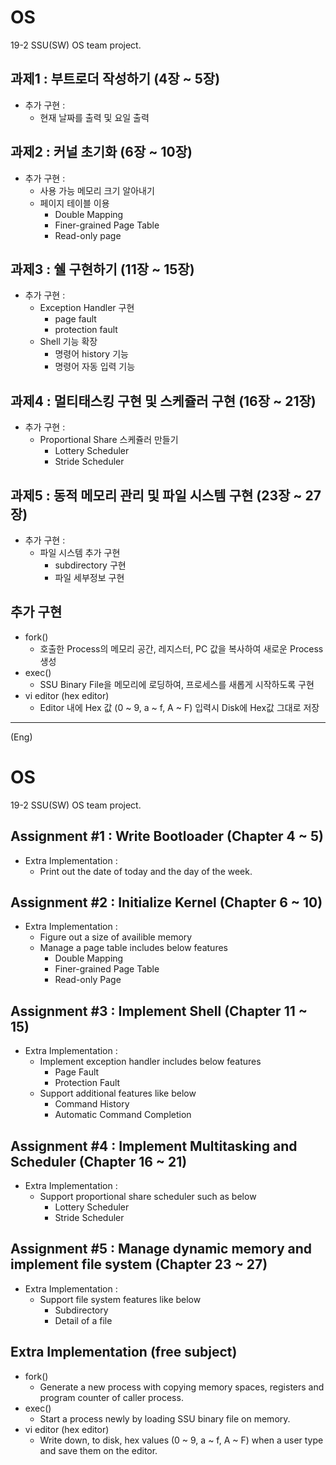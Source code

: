 # OS
19-2 SSU(SW) OS team project.

## 과제1 : 부트로더 작성하기 (4장 ~ 5장)
- 추가 구현 :
  - 현재 날짜를 출력 및 요일 출력

## 과제2 : 커널 초기화 (6장 ~ 10장)
- 추가 구현 : 
  - 사용 가능 메모리 크기 알아내기
  - 페이지 테이블 이용
    - Double Mapping
    - Finer-grained Page Table
    - Read-only page

## 과제3 : 쉘 구현하기 (11장 ~ 15장)   
- 추가 구현 :
  - Exception Handler 구현
    - page fault
    - protection fault
  - Shell 기능 확장
    - 명령어 history 기능
    - 명령어 자동 입력 기능

## 과제4 : 멀티태스킹 구현 및 스케쥴러 구현 (16장 ~ 21장)   
- 추가 구현 :
  - Proportional Share 스케쥴러 만들기
    - Lottery Scheduler
    - Stride Scheduler

## 과제5 : 동적 메모리 관리 및 파일 시스템 구현 (23장 ~ 27장)   
- 추가 구현 :
  - 파일 시스템 추가 구현
    - subdirectory 구현
    - 파일 세부정보 구현

## 추가 구현
- fork()
  -  호출한 Process의 메모리 공간, 레지스터, PC 값을 복사하여 새로운 Process 생성
- exec()
  - SSU Binary File을 메모리에 로딩하여, 프로세스를 새롭게 시작하도록 구현
- vi editor (hex editor)
  - Editor 내에 Hex 값 (0 ~ 9, a ~ f, A ~ F) 입력시 Disk에 Hex값 그대로 저장
---
(Eng)
# OS
19-2 SSU(SW) OS team project.

## Assignment #1 : Write Bootloader (Chapter 4 ~ 5)
- Extra Implementation :
  - Print out the date of today and the day of the week.

## Assignment #2 : Initialize Kernel (Chapter 6 ~ 10)
- Extra Implementation : 
  - Figure out a size of availible memory
  - Manage a page table includes below features
    - Double Mapping
    - Finer-grained Page Table
    - Read-only Page

## Assignment #3 : Implement Shell (Chapter 11 ~ 15)   
- Extra Implementation :
  - Implement exception handler includes below features
    - Page Fault
    - Protection Fault
  - Support additional features like below
    - Command History
    - Automatic Command Completion

## Assignment #4 : Implement Multitasking and Scheduler (Chapter 16 ~ 21)   
- Extra Implementation :
  - Support proportional share scheduler such as below
    - Lottery Scheduler
    - Stride Scheduler

## Assignment #5 : Manage dynamic memory and implement file system (Chapter 23 ~ 27)   
- Extra Implementation :
  - Support file system features like below
    - Subdirectory
    - Detail of a file

## Extra Implementation (free subject)
- fork()
  -  Generate a new process with copying memory spaces, registers and program counter of caller process.
- exec()
  - Start a process newly by loading SSU binary file on memory.
- vi editor (hex editor)
  - Write down, to disk, hex values (0 ~ 9, a ~ f, A ~ F) when a user type and save them on the editor.

